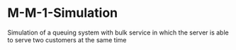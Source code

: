 M-M-1-Simulation
================

Simulation of a queuing system with bulk service in which the server is able to serve two customers at the same time
